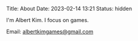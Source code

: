 Title: About
Date: 2023-02-14 13:21
Status: hidden

I'm Albert Kim. I focus on games.

Email: albertkimgames@gmail.com
